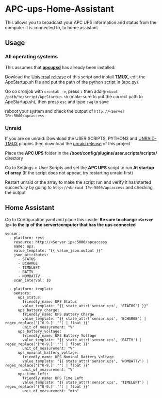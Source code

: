 # APC-ups-Home-Assistant
This allows you to broadcast your APC UPS information and status from the computer it is connected to, to home assistant

## Usage

### All operating systems
This assumes that [**apcupsd**](http://www.apcupsd.org) has already been installed:

Dowload the [Universal release](https://github.com/dev-bash/APC-ups-Home-Assistant/releases/download/Release/Universal.zip) of this script and install [**TMUX**](https://github.com/tmux/tmux/wiki), edit the ApcStartup.sh file and put the path of the python script in (apc.py).

Go co cronjob with ```crontab -e```, press ```i``` then add ```@reboot /path/to/script/ApcStartup.sh``` (make sure to put the correct path to ApcStartup.sh), then press ```esc``` and type ```:wq``` to save

reboot your system and check the output of ```http://<Server IP>:5000/apcaccess```

### Unraid
If you are on unraid:
Download the USER SCRIPTS, PYTHON3 and [UNRAID-TMUX](https://gist.githubusercontent.com/justin-himself/2ce4af30dd9fc372df7aadb64fd4df35/raw/0a66faaa79670d1946ba3c8b1643f844406b7938/unraid-tmux.plg) plugins then download the [unraid release](https://github.com/dev-bash/APC-ups-Home-Assistant/releases/download/Release/Unraid.zip) of this project


Place the **APC UPS** folder in the **/boot/config/plugins/user.scripts/scripts/** directory

Go to Settings > User Scripts and set the **APC UPS** script to run **At startup of array** (If the script does not appear, try restarting unraid first)

Restart unraid or the array to make the script run and verify it has started succesfully by going to ```http://<Unraid IP>:5000/apcaccess``` and checking the output

## Home Assistant
Go to Configuration.yaml and place this inside:
**Be sure to change ```<Server ip>``` to the ip of the server/computer that has the ups connected**

```
sensor:
  - platform: rest
    resource: http://<Server ip>:5000/apcaccess
    name: ups
    value_template: "{{ value_json.output }}"
    json_attributes:
      - STATUS
      - BCHARGE
      - TIMELEFT
      - BATTV
      - NOMBATTV
    scan_interval: 10

  - platform: template
    sensors:
      ups_status:
        friendly_name: UPS Status
        value_template: "{{ state_attr('sensor.ups', 'STATUS') }}"
      ups_battery_charge:
        friendly_name: UPS Battery Charge
        value_template: "{{ state_attr('sensor.ups', 'BCHARGE') | regex_replace('[^0-9.]','') | float }}"
        unit_of_measurement: "%"
      ups_battery_voltage:
        friendly_name: UPS Battery Voltage
        value_template: "{{ state_attr('sensor.ups', 'BATTV') | regex_replace('[^0-9.]','') | float }}"
        unit_of_measurement: "V"
      ups_nominal_battery_voltage:
        friendly_name: UPS Nominal Battery Voltage
        value_template: "{{ state_attr('sensor.ups', 'NOMBATTV') | regex_replace('[^0-9.]','') | float }}"
        unit_of_measurement: "V"
      ups_time_left:
        friendly_name: UPS Time Left
        value_template: "{{ state_attr('sensor.ups', 'TIMELEFT') | regex_replace('[^0-9.]','') | float }}"
        unit_of_measurement: "min"
```

